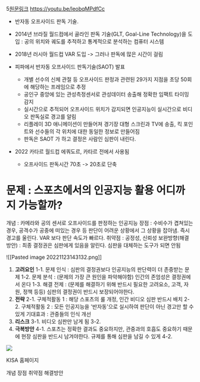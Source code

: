 5[원문링크](https://blog.naver.com/PostList.naver?blogId=with_msip&categoryNo=56&from=postList)
https://youtu.be/leobqMPdfCc
- 반자동 오프사이드 판독 기술.

- 2014년 브라질 월드컴에서 골라인 판독 기술(GLT, Goal-Line Technology)을 도입 : 공의 위치와 궤도를 추적하고 통계적으로 분석하는 컴퓨터 시스템
- 2018년 러시아 월드컵 VAR 도입 -> 그러나 판독에 많은 시간이 걸림
- 피파에서 반자동 오프사이드 판독기술(SAOT) 발표
	- 개별 선수의 신체 관절 등 오프사이드 판정과 관련된 29가지 지점을 초당 50회에 해당하는 프레임으로 추정
	- 공인구 중앙에 있는 관성측정센서로 관성데이터 송출해 정확한 임팩트 타이밍 감지
	- 실시간으로 추적되어 오프사이드 위치가 감지되면 인공지능이 실시간으로 비디오 판독실로 경고를 알림
	- 리플레이 3D 애니메이션이 만들어져 경기장 대형 스크린과 TV에 송출, 킥 포인트와 선수들의 각 위치에 대한 동일한 정보로 만들어짐
	- 판독은 SAOT 가 하고 결정은 사람인 심판이 내린다.
- 2022 카타르 월드컵 에쿼도르, 카타르 전에서 사용됨
	- 오프사이드 판독시간 70초 -> 20초로 단축



# 문제 : 스포츠에서의 인공지능 활용 어디까지 가능할까? 
개념 : 카메라와 공의 센서로 오프사이드를 판정하는 인공지능
장점 : 수비수가 겹쳐있는 경우, 공격수가 공중에 떠있는 경우 등 판단이 어려운 상황에서 그 상황을 잡아냄. 즉시 경고를 울린다. VAR 보다 판단 속도가 빠르다.
취약점 : 공정성, 신뢰성
보완방향(해결방안) : 최종 결정권은 심판에게 있음을 알린다. 심판을 대체하는 도구가 되면 안됨

![[Pasted image 20221123143132.png]]

1. **고려요인**
	1-1. 문제 인식 : 심판의 결정권보다 인공지능의 판단력이 더 존중받는 문제
	1-2. 문제 분석 : (문제의 가장 큰 원인을 파악해야함) 인간의 존엄성은 결정권에서 온다
	1-3. 해결 전제 : (문제를 해결하기 위해 반드시 필요한 고려요소, 고객, 자원, 정책 등등)
				심판의 결정권이 반드시 보장되어야한다.
2. **전략**
	2-1. 구체적활동 1 : 해당 스포츠의 룰 개정, 인간 비디오 심판 반드시 배치
	2-2. 구체적활동 2 : 모든 인공지능을 '반자동'으로 실시하여 판단이 아닌 경고만 할 수 있게
	기대효과 : 관중들의 인식 개선
3. **리스크**
	3-1. 비디오 심판만 남게 됨
	3-2. 
4. **극복방안**
	4-1. 스포츠는 정확한 결과도 중요하지만, 관중과의 호흡도 중요하기 때문에 현장 심판을 반드시 남겨야한다. 규제를 통해 심판을 남길 수 있게
	4-2. 





![](https://blog.kakaocdn.net/dn/brVg2A/btrGS4VqqUc/FIqH7yJZnezvOIK3gqvGZ1/img.png)

KISA 홈페이지

개념
장점
취약점
해결방안